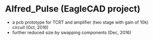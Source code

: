 # Alfred_Pulse (EagleCAD project)

- a pcb prototype for TCRT and amplifier (two stage with gain of 10k) circuit (Oct, 2016)
- further reduced size by swapping components (Dec, 2016)


